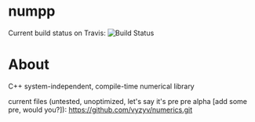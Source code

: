 # numpp

Current build status on Travis:  ![Build Status](https://travis-ci.org/vyzyv/numpp.svg?branch=master)

About
======

C++ system-independent, compile-time numerical library

current files (untested, unoptimized, let's say it's pre pre alpha [add some pre, would you?]): https://github.com/vyzyv/numerics.git
